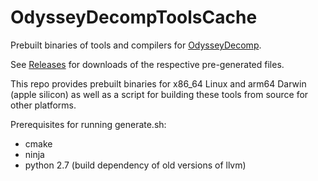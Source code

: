 # OdysseyDecompToolsCache
Prebuilt binaries of tools and compilers for [OdysseyDecomp](https://github.com/MonsterDruide1/OdysseyDecomp).

See [Releases](https://github.com/MonsterDruide1/OdysseyDecompToolsCache/releases) for downloads of the respective pre-generated files.

This repo provides prebuilt binaries for x86_64 Linux and arm64 Darwin (apple silicon) as well as a script for building these tools from source for other platforms.

Prerequisites for running generate.sh:
  * cmake
  * ninja
  * python 2.7 (build dependency of old versions of llvm)
